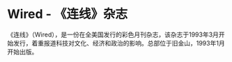 # Wired - 《连线》杂志

《连线》（Wired），是一份在全美国发行的彩色月刊杂志，该杂志于1993年3月开始发行，着重报道科技对文化、经济和政治的影响。总部位于旧金山，1993年1月开始出版。
